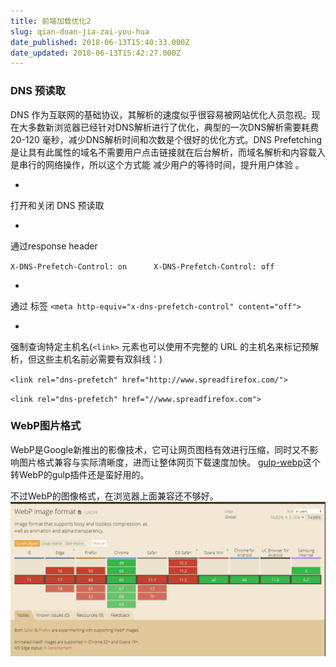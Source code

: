 ```yaml
---
title: 前端加载优化2
slug: qian-duan-jia-zai-you-hua
date_published: 2018-06-13T15:40:33.000Z
date_updated: 2018-06-13T15:42:27.000Z
---
```


### DNS 预读取

DNS 作为互联网的基础协议，其解析的速度似乎很容易被网站优化人员忽视。现在大多数新浏览器已经针对DNS解析进行了优化，典型的一次DNS解析需要耗费 20-120 毫秒，减少DNS解析时间和次数是个很好的优化方式。DNS Prefetching 是让具有此属性的域名不需要用户点击链接就在后台解析，而域名解析和内容载入是串行的网络操作，所以这个方式能 减少用户的等待时间，提升用户体验 。

- 
打开和关闭 DNS 预读取

- 
通过response header

`X-DNS-Prefetch-Control: on      X-DNS-Prefetch-Control: off`

- 
通过 标签
`<meta http-equiv="x-dns-prefetch-control" content="off">`

- 
强制查询特定主机名(`<link>` 元素也可以使用不完整的 URL 的主机名来标记预解析，但这些主机名前必需要有双斜线：)

`<link rel="dns-prefetch" href="http://www.spreadfirefox.com/">`

`<link rel="dns-prefetch" href="//www.spreadfirefox.com">`

### WebP图片格式

WebP是Google新推出的影像技术，它可让网页图档有效进行压缩，同时又不影响图片格式兼容与实际清晰度，进而让整体网页下载速度加快。
[gulp-webp](https://github.com/sindresorhus/gulp-webp)这个转WebP的gulp插件还是蛮好用的。

不过WebP的图像格式，在浏览器上面兼容还不够好。
![](/source/images/2018/06/QQ--20180613234153.png)
